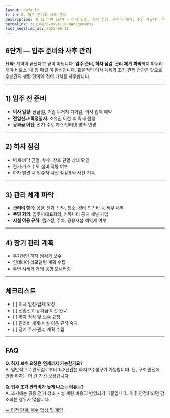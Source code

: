 ```yaml
---
layout: default
title: 6. 입주 준비와 사후 관리
description: 내 집 마련 6단계 - 이사 일정, 하자 점검, 관리비 체계, 주민 커뮤니티 적응까지 안정적인 정착을 위한 체크리스트.
permalink: /guide/6-move-in-management/
last_modified_at: 2025-08-11
---
```


<section class="guide-detail">

<h1>6단계 — 입주 준비와 사후 관리</h1>

<p><strong>요약:</strong> 계약이 끝났다고 끝이 아닙니다. <strong>입주 준비, 하자 점검, 관리 체계 파악</strong>까지 마무리해야 비로소 ‘내 집 마련’이 완성됩니다. 효율적인 이사 계획과 초기 관리 습관은 앞으로 수년간의 생활 편의와 집의 가치를 좌우합니다.</p>

<hr>

<h2>1) 입주 전 준비</h2>
<ul>
  <li><strong>이사 일정</strong>: 잔금일, 기존 주거지 퇴거일, 이사 업체 예약</li>
  <li><strong>전입신고·확정일자</strong>: 소유권 이전 후 즉시 진행</li>
  <li><strong>공과금 이전</strong>: 전기·수도·가스·인터넷 명의 변경</li>
</ul>

<hr>

<h2>2) 하자 점검</h2>
<ul>
  <li>벽체·바닥 균열, 누수, 창호 단열 상태 확인</li>
  <li>전기·가스·수도 설비 작동 여부</li>
  <li>하자 발견 시 입주자 사전 점검표와 사진 기록</li>
</ul>

<hr>

<h2>3) 관리 체계 파악</h2>
<ul>
  <li><strong>관리비 항목</strong>: 공용 전기, 난방, 청소, 경비 인건비 등 세부 내역</li>
  <li><strong>주민 회의</strong>: 입주자대표회의, 커뮤니티 공지 채널 가입</li>
  <li><strong>시설 이용 규칙</strong>: 헬스장, 주차, 공용시설 예약제 여부</li>
</ul>

<hr>

<h2>4) 장기 관리 계획</h2>
<ul>
  <li>주기적인 하자 점검과 보수</li>
  <li>인테리어·리모델링 계획 수립</li>
  <li>주변 시세와 거래 동향 모니터링</li>
</ul>

<hr>

<h2>체크리스트</h2>
<ul>
  <li>[ ] 이사 일정·업체 확정</li>
  <li>[ ] 전입신고·공과금 이전 완료</li>
  <li>[ ] 하자 점검 및 보수 요청</li>
  <li>[ ] 관리비 체계·시설 이용 규칙 숙지</li>
  <li>[ ] 장기 주거·관리 계획 수립</li>
</ul>

<hr>

<h2>FAQ</h2>
<p><strong>Q. 하자 보수 요청은 언제까지 가능한가요?</strong><br>
A. 일반적으로 인도일로부터 1~2년간은 하자보수청구가 가능합니다. 단, 구조 안전에 관한 하자는 더 긴 기간 보장됩니다.</p>

<p><strong>Q. 입주 초기 관리비가 높게 나오는 이유는?</strong><br>
A. 초기에는 공용 전기·청소·시설 세팅 비용이 반영되기 때문입니다. 이후 안정화되면 감소하는 경우가 많습니다.</p>

<p>
<a class="btn" href="{{ '/guide/5-purchase-negotiation/' | relative_url }}">← 이전 단계: 매수 협상 및 계약</a>
</p>

</section>
